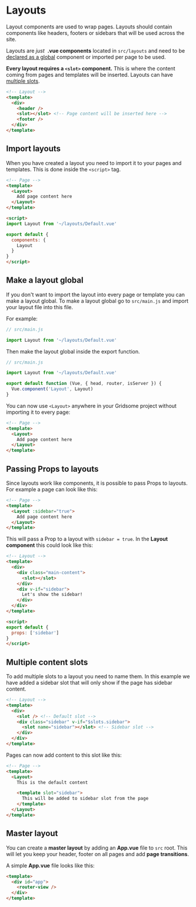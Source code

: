 # Layouts

Layout components are used to wrap pages. Layouts should contain components like headers, footers or sidebars that will be used across the site.

Layouts are _just_ &nbsp;**.vue components** located in `src/layouts` and need to be [declared as a global](#make-a-layout-global) component or imported per page to be used.

**Every layout requires a `<slot>` component.** This is where the content coming from pages and templates will be inserted. Layouts can have [multiple slots](#multiple-content-slots).

```html
<!-- Layout -->
<template>
  <div>
    <header />
    <slot></slot> <!-- Page content will be inserted here -->
    <footer />
  </div>
</template>
```

## Import layouts

When you have created a layout you need to import it to your pages and templates. This is done inside the `<script>` tag.

```html
<!-- Page -->
<template>
  <Layout>
    Add page content here
  </Layout>
</template>

<script>
import Layout from '~/layouts/Default.vue'

export default {
  components: {
    Layout
  }
}
</script>

```

## Make a layout global

If you don't want to import the layout into every page or template you can make a layout global. To make a layout global go to `src/main.js` and import your layout file into this file.

For example:
```javascript
// src/main.js

import Layout from '~/layouts/Default.vue'
```

Then make the layout global inside the export function.

```javascript
// src/main.js

import Layout from '~/layouts/Default.vue'

export default function (Vue, { head, router, isServer }) {
  Vue.component('Layout', Layout)
}
```

You can now use `<Layout>` anywhere in your Gridsome project without importing it to every page:

```html
<!-- Page -->
<template>
  <Layout>
    Add page content here
  </Layout>
</template>

```

## Passing Props to layouts

Since layouts work like components, it is possible to pass Props to layouts. For example a page can look like this:

```html
<!-- Page -->
<template>
  <Layout :sidebar="true">
    Add page content here
  </Layout>
</template>
```

This will pass a Prop to a layout with `sidebar = true`. In the **Layout component** this could look like this:

```html
<!-- Layout -->
<template>
  <div>
    <div class="main-content">
      <slot></slot>
    </div>
    <div v-if="sidebar">
      Let's show the sidebar!
    </div>
  </div>
</template>

<script>
export default {
  props: ['sidebar']
}
</script>
```

## Multiple content slots

To add multiple slots to a layout you need to name them. In this example we have added a sidebar slot that will only show if the page has sidebar content.

```html
<!-- Layout -->
<template>
  <div>
    <slot /> <!-- Default slot -->
    <div class="sidebar" v-if="$slots.sidebar">
      <slot name="sidebar"></slot> <!-- Sidebar slot -->
    </div>
  </div>
</template>
```

Pages can now add content to this slot like this:

```html
<!-- Page -->
<template>
  <Layout>
    This is the default content

    <template slot="sidebar">
      This will be added to sidebar slot from the page
    </template>
  </Layout>
</template>
```

## Master layout

You can create a **master layout** by adding an **App.vue** file to `src` root. This will let you keep your header, footer on all pages and add **page transitions**.

A simple **App.vue** file looks like this:
```html
<template>
  <div id="app">
    <router-view />
  </div>
</template>
```

